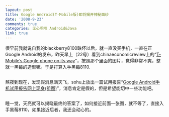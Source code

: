 ```yaml
---
layout: post
title: Google Android(T-Mobile版)即将揭开神秘面纱
date: '2008-9-23'
comments: true
categories: 无心呢喃 Android&Java
link: true
---
```

很早前我就说自我的blackberry8100跌坏以后，就一直没买手机，一直在正Google Android的发布，昨天早上（22号）看到chinaeconomicreview上的“<a href="http://www.chinaeconomicreview.com/it/2008/09/22/t-mobiles-google-phone-on-its-way.html">T-Mobile’s Google phone on its way</a>”，按照那个里面的图片，觉得非常不爽，整就一黑莓的造型嘛。于是打算入手黑莓8110.

<img src="http://www.chinaeconomicreview.com/it/wp-content/uploads/2008/09/htc-dream.jpg" alt="" />

熬夜到现在，发现假消息满天飞，sohu上放出一篇试用报告“<a href="http://it.sohu.com/20080923/n259517402.shtml">Google Android手机试用报告网上现身(组图)</a>”，消息肯定是假的，但是希望能切中一些功能吧。

<img src="http://photocdn.sohu.com/20080911/Img259517404.jpg" alt="" />

睡一觉，天亮就可以揭晓最终的答案了，如何接近前面一张图，就不等了，直接入手黑莓8110，如果接近后者，我还会动心的。
